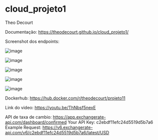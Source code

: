 # cloud_projeto1
Theo Decourt

Documentação: https://theodecourt.github.io/cloud_projeto1/

Screenshot dos endpoints:

![image](https://github.com/user-attachments/assets/f640ec6b-4b2f-44bb-8ec3-9c627e10c868)

![image](https://github.com/user-attachments/assets/c096c8e8-f945-4bed-912e-d0cfb6d42cac)

![image](https://github.com/user-attachments/assets/30d07024-f3b0-44fa-8f9b-f30f3ca2760d)

![image](https://github.com/user-attachments/assets/e9d8e28d-3fee-4046-8860-78b8e31e30d7)

![image](https://github.com/user-attachments/assets/075a0bfa-ba38-402f-93c8-123ee6dbb849)

Dockerhub: https://hub.docker.com/r/theodecourt/projeto11

Link do video: https://youtu.be/ThNbsf5nexE

API de taxa de cambio: https://app.exchangerate-api.com/dashboard/confirmed
Your API Key: c2ebdf11efc24d5519d5b7a6
Example Request: https://v6.exchangerate-api.com/v6/c2ebdf11efc24d5519d5b7a6/latest/USD
